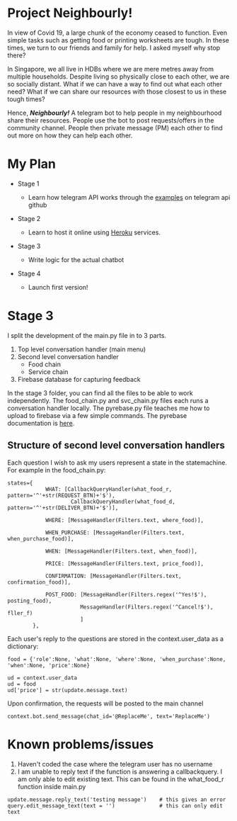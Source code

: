 # Project Neighbourly!
In view of Covid 19, a large chunk of the economy ceased to function. Even simple tasks such as getting food or printing worksheets are tough. In these times, we turn to our friends and family for help. I asked myself why stop there? 

In Singapore, we all live in HDBs where we are mere metres away from multiple households. Despite living so physically close to each other, we are so socially distant. What if we can have a way to find out what each other need? What if we can share our resources with those closest to us in these tough times?

Hence, ***Neighbourly!*** A telegram bot to help people in my neighbourhood share their resources. People use the bot to post requests/offers in the community channel. People then private message (PM) each other to find out more on how they can help each other.


# My Plan
- Stage 1
    - Learn how telegram API works through the [examples](https://github.com/python-telegram-bot/python-telegram-bot/tree/master/examples) on telegram api github

- Stage 2
    - Learn to host it online using [Heroku](https://towardsdatascience.com/how-to-deploy-a-telegram-bot-using-heroku-for-free-9436f89575d2) services.

- Stage 3
    - Write logic for the actual chatbot
    
- Stage 4
    - Launch first version!

# Stage 3
I split the development of the main.py file in to 3 parts.

1. Top level conversation handler (main menu)
2. Second level conversation handler
    - Food chain
    - Service chain
3. Firebase database for capturing feedback

In the stage 3 folder, you can find all the files to be able to work independently. The food_chain.py and svc_chain.py files each runs a conversation handler locally. The pyrebase.py file teaches me how to upload to firebase via a few simple commands. The pyrebase documentation is [here](https://github.com/thisbejim/Pyrebase).

## Structure of second level conversation handlers
Each question I wish to ask my users represent a state in the statemachine. For example in the food_chain.py:
```
states={
            WHAT: [CallbackQueryHandler(what_food_r, pattern='^'+str(REQUEST_BTN)+'$'),
                    CallbackQueryHandler(what_food_d, pattern='^'+str(DELIVER_BTN)+'$')],
            
            WHERE: [MessageHandler(Filters.text, where_food)],
            
            WHEN_PURCHASE: [MessageHandler(Filters.text, when_purchase_food)],
            
            WHEN: [MessageHandler(Filters.text, when_food)],
            
            PRICE: [MessageHandler(Filters.text, price_food)],
            
            CONFIRMATION: [MessageHandler(Filters.text, confirmation_food)],
            
            POST_FOOD: [MessageHandler(Filters.regex('^Yes!$'), posting_food),
                       MessageHandler(Filters.regex('^Cancel!$'), fller_f)
                       ]
        },
```
Each user's reply to the questions are stored in the context.user_data as a dictionary:
```
food = {'role':None, 'what':None, 'where':None, 'when_purchase':None, 'when':None, 'price':None}

ud = context.user_data
ud = food
ud['price'] = str(update.message.text)
```
Upon confirmation, the requests will be posted to the main channel
```
context.bot.send_message(chat_id='@ReplaceMe', text='ReplaceMe')
```


# Known problems/issues
1. Haven't coded the case where the telegram user has no username
2. I am unable to reply text if the function is answering a callbackquery. I am only able to edit existing text. This can be found in the what_food_r function inside main.py
```
update.message.reply_text('testing message')    # this gives an error
query.edit_message_text(text = '')              # this can only edit text
```